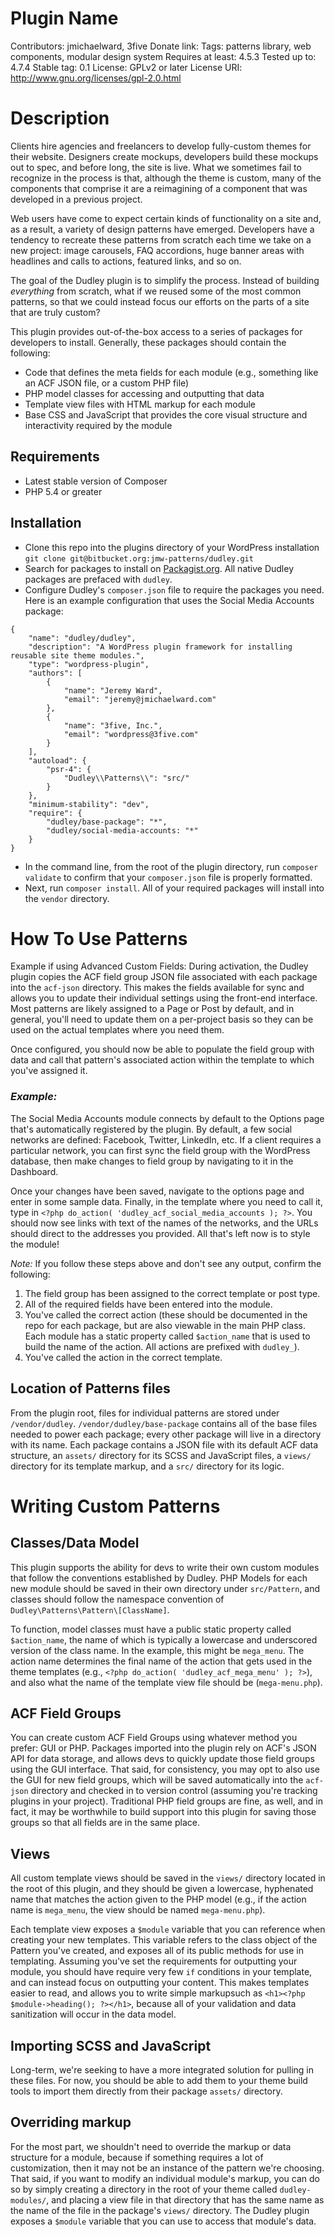 # Plugin Name
Contributors: jmichaelward, 3five
Donate link: 
Tags: patterns library, web components, modular design system
Requires at least: 4.5.3
Tested up to: 4.7.4
Stable tag: 0.1
License: GPLv2 or later
License URI: http://www.gnu.org/licenses/gpl-2.0.html

# Description
Clients hire agencies and freelancers to develop fully-custom
themes for their website. Designers create mockups, developers build
these mockups out to spec, and before long, the site is live. What we
sometimes fail to recognize in the process is that, although the theme
is custom, many of the components that comprise it are a reimagining of
a component that was developed in a previous project.

Web users have come to expect certain kinds of functionality on a site
and, as a result, a variety of design patterns have emerged. Developers
have a tendency to recreate these patterns from scratch each time we
take on a new project: image carousels, FAQ accordions, huge banner
areas with headlines and calls to actions, featured links, and so on.

The goal of the Dudley plugin is to simplify the process. Instead of
building *everything* from scratch, what if we reused some of the most
common patterns, so that we could instead focus our efforts on the parts
of a site that are truly custom?

This plugin provides out-of-the-box access to a series of packages for
developers to install. Generally, these packages should contain the
following:
- Code that defines the meta fields for each module (e.g., something like an
ACF JSON file, or a custom PHP file)
- PHP model classes for accessing and outputting that data
- Template view files with HTML markup for each module
- Base CSS and JavaScript that provides the core visual structure and
interactivity required by the module

## Requirements
- Latest stable version of Composer
- PHP 5.4 or greater

## Installation
- Clone this repo into the plugins directory of your WordPress installation `git clone git@bitbucket.org:jmw-patterns/dudley.git`
- Search for packages to install on [Packagist.org](https://packagist.org).
All native Dudley packages are prefaced with `dudley`.
- Configure Dudley's `composer.json` file to require the packages you need.
Here is an example configuration that uses the Social Media Accounts package:
    
```
{
    "name": "dudley/dudley",
    "description": "A WordPress plugin framework for installing reusable site theme modules.",
    "type": "wordpress-plugin",
    "authors": [
        {
            "name": "Jeremy Ward",
            "email": "jeremy@jmichaelward.com"
        },
        {
            "name": "3five, Inc.",
            "email": "wordpress@3five.com"
        }
    ],
    "autoload": {
        "psr-4": {
            "Dudley\\Patterns\\": "src/"
        }
    },
    "minimum-stability": "dev",
    "require": {
        "dudley/base-package": "*",
        "dudley/social-media-accounts: "*"
    }
}
```
- In the command line, from the root of the plugin directory, run `composer validate` to confirm that your `composer.json`
    file is properly formatted.
- Next, run `composer install`. All of your required packages will install into the `vendor` directory.
    
# How To Use Patterns
Example if using Advanced Custom Fields:
During activation, the Dudley plugin copies the ACF field group JSON file associated with each package into
the `acf-json` directory. This makes the fields available for sync and allows you to update their individual settings using
the front-end interface. Most patterns are likely assigned to a Page or Post by default, and in general, you'll need to update
them on a per-project basis so they can be used on the actual templates where you need them.

Once configured, you should now be able to populate the field group with data and call that pattern's associated action
within the template to which you've assigned it.

### _Example:_
The Social Media Accounts module connects by default to the Options page that's automatically registered by the plugin.
By default, a few social networks are defined: Facebook, Twitter, LinkedIn, etc. If a client requires a particular network,
you can first sync the field group with the WordPress database, then make changes to field group by navigating to it in the
Dashboard.

Once your changes have been saved, navigate to the options page and enter in some sample data. Finally, in the 
template where you need to call it, type in `<?php do_action( 'dudley_acf_social_media_accounts ); ?>`. You should now see
links with text of the names of the networks, and the URLs should direct to the addresses you provided. All that's
left now is to style the module!

_Note:_ If you follow these steps above and don't see any output, confirm the following:
1. The field group has been assigned to the correct template or post type.
2. All of the required fields have been entered into the module.
3. You've called the correct action (these should be documented in the repo for each package, but are also viewable
    in the main PHP class. Each module has a static property called `$action_name` that is used to build the name of 
    the action. All actions are prefixed with `dudley_`).
4. You've called the action in the correct template.

## Location of Patterns files
From the plugin root, files for individual patterns are stored under `/vendor/dudley`. `/vendor/dudley/base-package`
contains all of the base files needed to power each package; every other package will live in a directory with its name. 
Each package contains a JSON file with its default ACF data structure, an `assets/` directory for its SCSS and JavaScript
files, a `views/` directory for its template markup, and a `src/` directory for its logic.


# Writing Custom Patterns

## Classes/Data Model
This plugin supports the ability for devs to write their own custom modules that follow the conventions established
by Dudley. PHP Models for each new module should be saved in their own directory under `src/Pattern`,
and classes should follow the namespace convention of `Dudley\Patterns\Pattern\[ClassName]`.

To function, model classes must have a public static property called `$action_name`, the name of which is typically a
lowercase and underscored version of the class name. In the example, this might be `mega_menu`. The action name 
determines the final name of the action that gets used in the theme templates (e.g., `<?php do_action( 'dudley_acf_mega_menu' ); ?>`),
and also what the name of the template view file should be (`mega-menu.php`).

## ACF Field Groups
You can create custom ACF Field Groups using whatever method you prefer: GUI or PHP. Packages imported into the plugin rely
on ACF's JSON API for data storage, and allows devs to quickly update those field groups using the GUI interface. That said,
for consistency, you may opt to also use the GUI for new field groups, which will be saved automatically into the `acf-json`
directory and checked in to version control (assuming you're tracking plugins in your project). Traditional PHP field groups 
are fine, as well, and in fact, it may be worthwhile to build support into this plugin for saving those groups so that all
fields are in the same place. 

## Views
All custom template views should be saved in the `views/` directory located in the root of this plugin, and they should be 
given a lowercase, hyphenated name that matches the action given to the PHP model (e.g., if the action name is `mega_menu`, 
the view should be named `mega-menu.php`).

Each template view exposes a `$module` variable that you can reference when creating your new templates. This variable 
refers to the class object of the Pattern you've created, and exposes all of its public methods for use in templating. 
Assuming you've set the requirements for outputting your module, you should have require very few `if` conditions in 
your template, and can instead focus on outputting your content. This makes templates easier to read, and allows you 
to write simple markupsuch as `<h1><?php $module->heading(); ?></h1>`, because all of your validation and data 
sanitization will occur in the data model.

## Importing SCSS and JavaScript
Long-term, we're seeking to have a more integrated solution for pulling in these files. For now, you should be able to 
add them to your theme build tools to import them directly from their package `assets/` directory.

## Overriding markup
For the most part, we shouldn't need to override the markup or data structure for a module, because if something requires
a lot of customization, then it may not be an instance of the pattern we're choosing. That said, if you want to modify
an individual module's markup, you can do so by simply creating a directory in the root of your theme called
`dudley-modules/`, and placing a view file in that directory that has the same name as the name of the file in the
package's `views/` directory. The Dudley plugin exposes a `$module` variable that you can use to access that
module's data.
